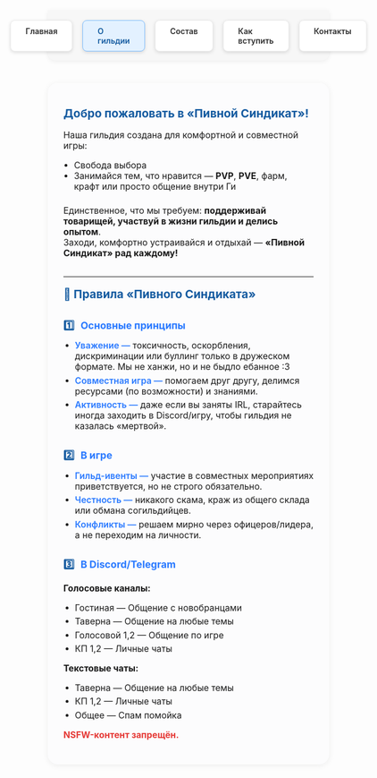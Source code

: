 <style>
.menu-nav {
  display: flex; 
  justify-content: center; 
  gap: 18px; 
  background: #f7f7f7; 
  padding: 18px 0 16px 0; 
  border-radius: 0 0 14px 14px; 
  box-shadow: 0 2px 8px #0001;
  margin-bottom: 40px;
  max-width: 700px;
  margin-left: auto;
  margin-right: auto;
}
.menu-btn {
  background: #fff;
  color: #2d2d2d;
  font-weight: 600;
  border-radius: 8px;
  padding: 10px 26px;
  text-decoration: none;
  transition: background 0.18s, box-shadow 0.18s, color 0.18s;
  box-shadow: 0 2px 6px #0002;
  border: 1px solid #ececec;
  display: inline-block;
}
.menu-btn:hover, .menu-btn:focus {
  background: #ffda73;
  border-color: #f3c143;
  color: #222;
  outline: none;
}
.menu-btn.active {
  background: #e3f1ff;
  border-color: #7dbdff;
  color: #145ba0;
}
.about-wrap {
  max-width: 700px;
  margin: 0 auto 36px auto;
  background: #fcfcfd;
  border-radius: 18px;
  box-shadow: 0 2px 12px #0001;
  padding: 32px 28px 28px 28px;
  font-size: 1.13em;
}
.about-wrap h2 {
  margin-top: 0.5em;
  color: #145ba0;
  font-size: 1.3em;
}
.about-list {
  margin: 0.5em 0 1.5em 0;
  padding-left: 1.2em;
}
.about-rule-title {
  font-weight: 700;
  font-size: 1.12em;
  margin: 1.7em 0 0.3em 0;
  color: #2979ff;
}
.rule-list {
  margin: 0.6em 0 0.7em 0;
  padding-left: 1.3em;
}
.rule-list li {
  margin-bottom: 0.35em;
}
.rule-label {
  font-weight: 600;
  color: #2979ff;
}
.rule-num {
  font-weight: 700;
  color: #145ba0;
  margin-right: 7px;
}
</style>

<!-- Меню -->
<div class="menu-nav">
  <a href="/" class="menu-btn">Главная</a>
  <a href="/Beer-Syndicate/about" class="menu-btn active">О гильдии</a>
  <a href="/Beer-Syndicate/members" class="menu-btn">Состав</a>
  <a href="/Beer-Syndicate/recruit" class="menu-btn">Как вступить</a>
  <a href="/Beer-Syndicate/contacts" class="menu-btn">Контакты</a>
</div>

<!-- Основной блок -->
<div class="about-wrap">

<h2>Добро пожаловать в «Пивной Синдикат»!</h2>
<p>Наша гильдия создана для комфортной и совместной игры:</p>
<ul class="about-list">
  <li>Свобода выбора</li>
  <li>Занимайся тем, что нравится — <b>PVP</b>, <b>PVE</b>, фарм, крафт или просто общение внутри Ги</li>
</ul>
<p>Единственное, что мы требуем: <b>поддерживай товарищей, участвуй в жизни гильдии и делись опытом</b>.<br>
Заходи, комфортно устраивайся и отдыхай — <b>«Пивной Синдикат» рад каждому!</b></p>
<hr style="margin:2em 0 1.2em 0;">
<h2>📜 Правила «Пивного Синдиката»</h2>
<div class="about-rule-title"><span class="rule-num">1️⃣</span> Основные принципы</div>
<ul class="rule-list">
  <li><span class="rule-label">Уважение —</span> токсичность, оскорбления, дискриминации или буллинг только в дружеском формате. Мы не ханжи, но и не быдло ебанное :3</li>
  <li><span class="rule-label">Совместная игра —</span> помогаем друг другу, делимся ресурсами (по возможности) и знаниями.</li>
  <li><span class="rule-label">Активность —</span> даже если вы заняты IRL, старайтесь иногда заходить в Discord/игру, чтобы гильдия не казалась «мертвой».</li>
</ul>
<div class="about-rule-title"><span class="rule-num">2️⃣</span> В игре</div>
<ul class="rule-list">
  <li><span class="rule-label">Гильд-ивенты —</span> участие в совместных мероприятиях приветствуется, но не строго обязательно.</li>
  <li><span class="rule-label">Честность —</span> никакого скама, краж из общего склада или обмана согильдийцев.</li>
  <li><span class="rule-label">Конфликты —</span> решаем мирно через офицеров/лидера, а не переходим на личности.</li>
</ul>
<div class="about-rule-title"><span class="rule-num">3️⃣</span> В Discord/Telegram</div>
<p><b>Голосовые каналы:</b></p>
<ul class="rule-list">
  <li>Гостиная — Общение с новобранцами</li>
  <li>Таверна — Общение на любые темы</li>
  <li>Голосовой 1,2 — Общение по игре</li>
  <li>КП 1,2 — Личные чаты</li>
</ul>
<p><b>Текстовые чаты:</b></p>
<ul class="rule-list">
  <li>Таверна — Общение на любые темы</li>
  <li>КП 1,2 — Личные чаты</li>
  <li>Общее — Спам помойка</li>
</ul>
<p>
  <b style="color:#e53935;">NSFW-контент запрещён.</b>
</p>
</div>
